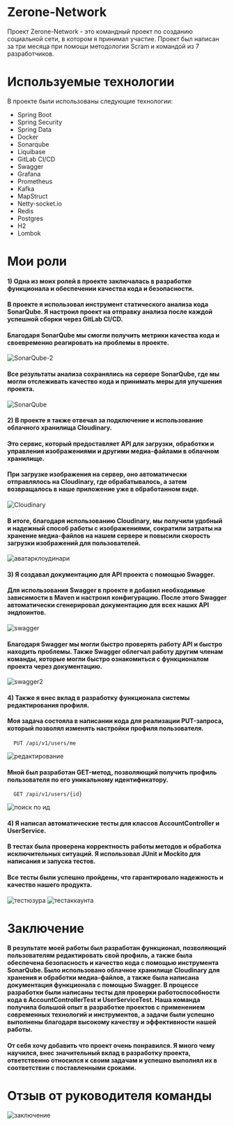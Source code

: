 # Zerone-Network

Проект Zerone-Network - это командный проект по созданию социальной сети, в котором я принимал участие. Проект был написан за три месяца при помощи методологии Scram и командой из 7 разработчиков.

# Используемые технологии
В проекте были использованы следующие технологии:

* Spring Boot
* Spring Security
* Spring Data
* Docker
* Sonarqube
* Liquibase
* GitLab CI/CD
* Swagger
* Grafana
* Prometheus
* Kafka
* MapStruct
* Netty-socket.io
* Redis
* Postgres
* H2
* Lombok
# Мои роли
#### 1) Одна из моих ролей в проекте заключалась в разработке функционала и обеспечении качества кода и безопасности. 
#### В проекте я использовал инструмент статического анализа кода SonarQube. Я настроил проект на отправку анализа после каждой успешной сборки через GitLab CI/CD. 
#### Благодаря SonarQube мы смогли получить метрики качества кода и своевременно реагировать на проблемы в проекте.
![SonarQube-2](https://user-images.githubusercontent.com/119599047/235305777-c70d582a-2205-41b3-872c-b0607f82e94d.png)
#### Все результаты анализа сохранялись на сервере SonarQube, где мы могли отслеживать качество кода и принимать меры для улучшения проекта.
![SonarQube](https://user-images.githubusercontent.com/119599047/235305787-16c4a070-7732-460e-bda8-46559fae782b.png)

#### 2) В проекте я также отвечал за подключение и использование облачного хранилища Cloudinary.
#### Это сервис, который предоставляет API для загрузки, обработки и управления изображениями и другими медиа-файлами в облачном хранилище.
#### При загрузке изображения на сервер, оно автоматически отправлялось на Cloudinary, где обрабатывалось, а затем возвращалось в наше приложение уже в обработанном виде.
![Cloudinary](https://user-images.githubusercontent.com/119599047/235305915-9064f835-3dfb-4170-8b37-b8eec67f6520.png)
#### В итоге, благодаря использованию Cloudinary, мы получили удобный и надежный способ работы с изображениями, сократили затраты на хранение медиа-файлов на нашем сервере и повысили скорость загрузки изображений для пользователей.
![аватарклоудинари](https://user-images.githubusercontent.com/119599047/235305926-e2ffe2a6-0b3a-4ca3-877e-544f1116a241.png)

#### 3) Я создавал документацию для API проекта с помощью Swagger.
#### Для использования Swagger в проекте я добавил необходимые зависимости в Maven и настроил конфигурацию. После этого Swagger автоматически сгенерировал документацию для всех наших API эндпоинтов.
![swagger](https://user-images.githubusercontent.com/119599047/235306549-8c7ae3b8-65a3-4cdc-ac8f-4d16a44a09c1.png)
#### Благодаря Swagger мы могли быстро проверять работу API и быстро находить проблемы. Также Swagger облегчал работу другим членам команды, которые могли быстро ознакомиться с функционалом проекта через документацию.
![swagger2](https://user-images.githubusercontent.com/119599047/235306571-9da7df7d-4ca1-46ea-9886-5d583f5985fb.png)
#### 4) Также я внес вклад в разработку функционала системы редактирования профиля.
#### Моя задача состояла в написании кода для реализации PUT-запроса, который позволял изменять настройки профиля пользователя.
```
  PUT /api/v1/users/me
```
![редактирование](https://user-images.githubusercontent.com/119599047/235307564-74a192be-6a2a-4d12-ab18-46144db6cd11.png)
#### Мной был разработан GET-метод, позволяющий получить профиль пользователя по его уникальному идентификатору.
```
  GET /api/v1/users/{id}
```
![поиск по ид](https://user-images.githubusercontent.com/119599047/235307573-06a7ea6a-2dde-492b-a6c8-d28bc107f253.png)

#### 4) Я написал автоматические тесты для классов AccountController и UserService.
#### В тестах была проверена корректность работы методов и обработка исключительных ситуаций. Я использовал JUnit и Mockito для написания и запуска тестов.
#### Все тесты были успешно пройдены, что гарантировало надежность и качество нашего продукта.
![тестюзура](https://user-images.githubusercontent.com/119599047/235308335-676744ef-089e-4484-b0ed-e9a3950642b0.png) ![тестаккаунта](https://user-images.githubusercontent.com/119599047/235308413-ae0abcea-12d9-4ae5-8fc1-55e778ddf7cc.png)

# Заключение
#### В результате моей работы был разработан функционал, позволяющий пользователям редактировать свой профиль, а также была обеспечена безопасность и качество кода с помощью инструмента SonarQube. Было использовано облачное хранилище Cloudinary для хранения и обработки медиа-файлов, а также была написана документация функционала с помощью Swagger. В процессе разработки были написаны тесты для проверки работоспособности кода в AccountControllerTest и UserServiceTest. Наша команда получила большой опыт в разработке проектов с применением современных технологий и инструментов, а задачи были успешно выполнены благодаря высокому качеству и эффективности нашей работы.

#### От себя хочу добавить что проект очень понравился. Я много чему научился, внес значительный вклад в разработку проекта, ответственно относился к своим задачам и успешно выполнял их в соответствии с поставленными сроками.

# Отзыв от руководителя команды
![заключение](https://user-images.githubusercontent.com/119599047/235308881-a6d85eb1-180a-46a5-942e-14c0099977c3.png)




